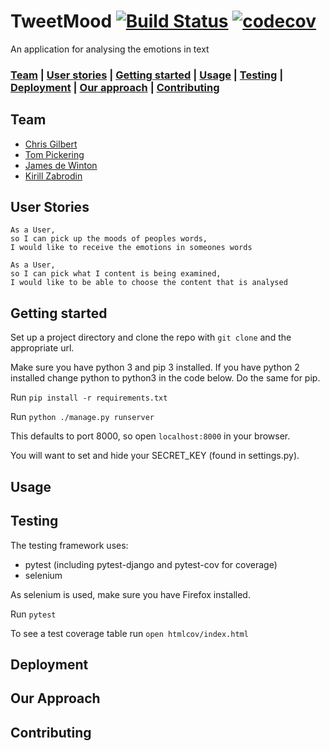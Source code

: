 # TweetMood   [![Build Status](https://travis-ci.org/kirillzabrodin/tweet_mood.svg?branch=master)](https://travis-ci.org/kirillzabrodin/tweet_mood)   [![codecov](https://codecov.io/gh/kirillzabrodin/tweet_mood/branch/master/graph/badge.svg)](https://codecov.io/gh/kirillzabrodin/tweet_mood)
An application for analysing the emotions in text

### [Team](https://github.com/kirillzabrodin/tweet_mood#team) |  [User stories](https://github.com/kirillzabrodin/tweet_mood#user-stories) |  [Getting started](https://github.com/kirillzabrodin/tweet_mood#getting-started) |  [Usage](https://github.com/kirillzabrodin/tweet_mood#usage) |  [Testing](https://github.com/kirillzabrodin/tweet_mood#testing) |   [Deployment](https://github.com/kirillzabrodin/tweet_mood#deployment) |   [Our approach](https://github.com/kirillzabrodin/tweet_mood#our-approach) |  [Contributing](https://github.com/kirillzabrodin/tweet_mood#contributing)

## Team

* [Chris Gilbert](https://github.com/chrisjgilbert)
* [Tom Pickering](https://github.com/topickering)
* [James de Winton](http://github.com/jamesdew12)
* [Kirill Zabrodin](https://github.com/kirillzabrodin)

## User Stories
```
As a User,
so I can pick up the moods of peoples words,
I would like to receive the emotions in someones words

As a User,
so I can pick what I content is being examined,
I would like to be able to choose the content that is analysed
```

## Getting started
Set up a project directory and clone the repo with ```git clone``` and the appropriate url.

Make sure you have python 3 and pip 3 installed. If you have python 2 installed change python to python3 in the code below. Do the same for pip.

Run ```pip install -r requirements.txt```

Run ```python ./manage.py runserver```

This defaults to port 8000, so open ```localhost:8000``` in your browser.

You will want to set and hide your SECRET_KEY (found in settings.py).

## Usage

## Testing

The testing framework uses:
* pytest (including pytest-django and pytest-cov for coverage)
* selenium

As selenium is used, make sure you have Firefox installed.

Run ```pytest```

To see a test coverage table run ```open htmlcov/index.html```

## Deployment

## Our Approach

## Contributing
